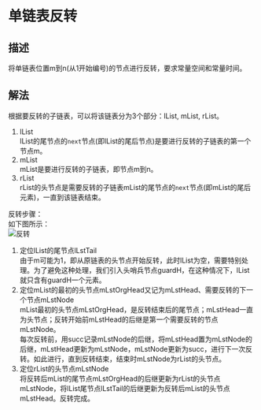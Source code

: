# 单链表反转    

## 描述    
  将单链表位置m到n(从1开始编号)的节点进行反转，要求常量空间和常量时间。    

## 解法    
  根据要反转的子链表，可以将该链表分为3个部分：lList, mList, rList。    
  1. lList    
    lList的尾节点的`next`节点(即lList的尾后节点)是要进行反转的子链表的第一个节点m。    
  2. mList    
    mList是要进行反转的子链表，即节点m到n。    
  3. rList    
    rList的头节点是需要反转的子链表mList的尾节点的`next`节点(即mList的尾后元素)，一直到该链表结束。    

  反转步骤：    
  如下图所示：    
  ![反转](https://github.com/Wangzhike/DSA/LinkedList/picture/reverse_singly-list.jpg)

  1. 定位lList的尾节点lLstTail    
    由于m可能为1，即从原链表的头节点开始反转，此时lList为空，需要特别处理。为了避免这种处理，我们引入头哨兵节点guardH，在这种情况下，lList就只含有guardH一个元素。    
  2. 定位mList的最初的头节点mLstOrgHead又记为mLstHead、需要反转的下一个节点mLstNode    
    mList最初的头节点mLstOrgHead，是反转结束后的尾节点；mLstHead一直为头节点；反转开始前mLstHead的后继是第一个需要反转的节点mLstNode。    
	每次反转前，用succ记录mLstNode的后继，将mLstHead置为mLstNode的后继，mLstHead更新为mLstNode，mLstNode更新为succ，进行下一次反转。如此进行，直到反转结束，结束时mLstNode为rList的头节点。    
  3. 定位rList的头节点mLstNode    
    将反转后mList的尾节点mLstOrgHead的后继更新为rList的头节点mLstNode，将lList尾节点lLstTail的后继更新为反转后mList的头节点mLstHead。反转完成。    


